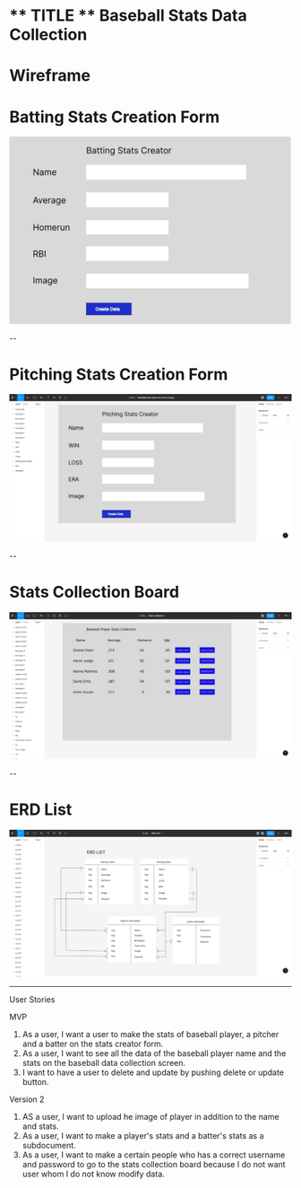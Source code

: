 # ** TITLE **  Baseball Stats Data Collection

# Wireframe
# Batting Stats Creation Form
![Wireframe](assets/bat-stats.jpeg)

--
# Pitching Stats Creation Form
![Wireframe](assets/pitch-stats.jpeg)

--
# Stats Collection Board
![Wireframe](assets/stats-collection.jpeg)

--
# ERD List
![Wireframe](assets/ERD.jpeg)



---




User Stories

 MVP
  1. As a user, I want a user to make the stats of baseball player, a pitcher and a batter on the stats creator form.
  2. As a user, I want to see all the data of the baseball player name and the stats on the baseball data collection screen. 
  3. I want to have a user to delete and update by pushing delete or update button.

  Version 2
  1. AS a user, I want to upload he image of player in addition to the name and stats.
  2. As a user, I want to make a player's stats and a batter's stats as a subdocument. 
  3. As a user, I want to make a certain people who has a correct username and password to go to the stats collection board because I do not want user whom I do not know modify data. 





